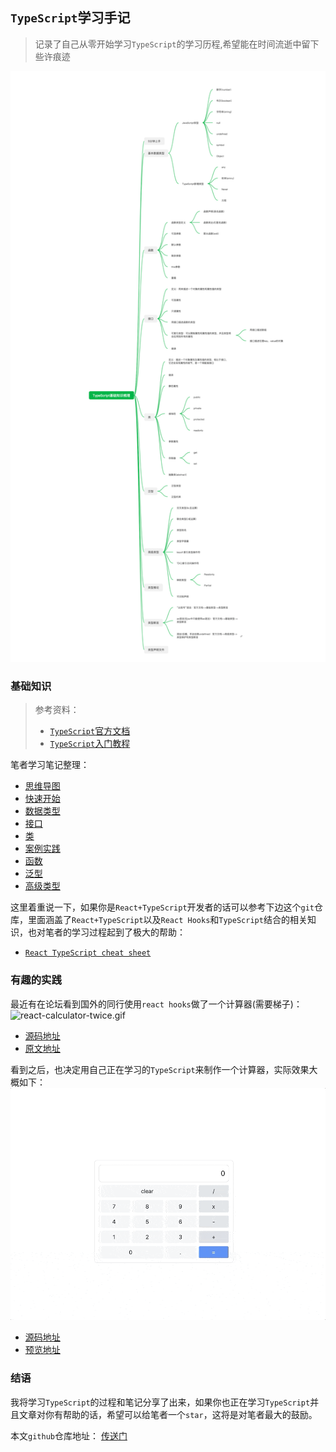 ## `TypeScript`学习手记
> 记录了自己从零开始学习`TypeScript`的学习历程,希望能在时间流逝中留下些许痕迹

![](https://raw.githubusercontent.com/wangkaiwd/drawing-bed/master/TypeScriptBrainMap.png)
### 基础知识
> 参考资料：
>
> * [`TypeScript`官方文档](https://www.tslang.cn/docs/home.html)
> * [`TypeScript`入门教程](https://ts.xcatliu.com/)

笔者学习笔记整理： 

* [思维导图](https://wangkaiwd.github.io/typescript-notes/misc/TypeScript%E5%9F%BA%E7%A1%80%E7%9F%A5%E8%AF%86%E6%A2%B3%E7%90%86)
* [快速开始](https://github.com/wangkaiwd/typescript-notes/blob/master/getting%20start/readme.md)
* [数据类型](https://github.com/wangkaiwd/typescript-notes/blob/master/dataTypes/readme.md)
* [接口](https://github.com/wangkaiwd/typescript-notes/blob/master/interfaceNote/readme.md)
* [类](https://github.com/wangkaiwd/typescript-notes/blob/master/classNote/readme.md)
* [案例实践](https://github.com/wangkaiwd/typescript-notes/blob/master/practice/readme.md)
* [函数](https://github.com/wangkaiwd/typescript-notes/blob/master/functionNote/readme.md)
* [泛型](https://github.com/wangkaiwd/typescript-notes/blob/master/genericsNote/reademe.md)
* [高级类型](https://github.com/wangkaiwd/typescript-notes/blob/master/advanced/readme.md)


这里着重说一下，如果你是`React+TypeScript`开发者的话可以参考下边这个`git`仓库，里面涵盖了`React+TypeScript`以及`React Hooks`和`TypeScript`结合的相关知识，也对笔者的学习过程起到了极大的帮助：

* [`React TypeScript cheat sheet`](https://github.com/typescript-cheatsheets/react-typescript-cheatsheet)

### 有趣的实践
最近有在论坛看到国外的同行使用`react hooks`做了一个计算器(需要梯子)：  
![react-calculator-twice.gif](https://i.loli.net/2019/07/25/5d3903b642d2728487.gif)

* [源码地址](https://github.com/jarodburchill/CalculatorReactApp)
* [原文地址](https://www.reddit.com/r/reactjs/comments/cgcvns/i_made_a_calculator_in_react_the_other_day/)

看到之后，也决定用自己正在学习的`TypeScript`来制作一个计算器，实际效果大概如下：
![](https://raw.githubusercontent.com/wangkaiwd/drawing-bed/master/ts-calculator-tiny.gif)

* [源码地址](https://github.com/wangkaiwd/typescript-notes/blob/master/practice/demo04.ts)
* [预览地址](https://wangkaiwd.github.io/typescript-notes/practice/index.html)


### 结语
我将学习`TypeScript`的过程和笔记分享了出来，如果你也正在学习`TypeScript`并且文章对你有帮助的话，希望可以给笔者一个`star`，这将是对笔者最大的鼓励。

本文`github`仓库地址： [传送门](https://github.com/wangkaiwd/typescript-notes)




